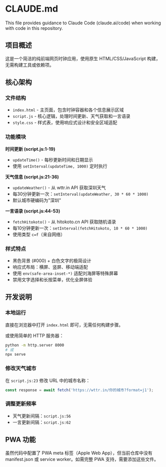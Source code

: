# CLAUDE.md

This file provides guidance to Claude Code (claude.ai/code) when working with code in this repository.

## 项目概述

这是一个简洁的纯前端网页时钟应用，使用原生 HTML/CSS/JavaScript 构建，无需构建工具或依赖项。

## 核心架构

### 文件结构
- `index.html` - 主页面，包含时钟容器和各个信息展示区域
- `script.js` - 核心逻辑，处理时间更新、天气获取和一言语录
- `style.css` - 样式表，使用响应式设计和安全区域适配

### 功能模块

**时间更新 (script.js:1-19)**
- `updateTime()` - 每秒更新时间和日期显示
- 使用 `setInterval(updateTime, 1000)` 定时执行

**天气信息 (script.js:21-36)**
- `updateWeather()` - 从 wttr.in API 获取深圳天气
- 每30分钟更新一次：`setInterval(updateWeather, 30 * 60 * 1000)`
- 默认城市硬编码为"深圳"

**一言语录 (script.js:44-53)**
- `fetchHitokoto()` - 从 hitokoto.cn API 获取随机语录
- 每10分钟更新一次：`setInterval(fetchHitokoto, 10 * 60 * 1000)`
- 使用类型 `c=f`（来自网络）

### 样式特点

- 黑色背景 (#000) + 白色文字的极简设计
- 响应式布局：横屏、竖屏、移动端适配
- 使用 `env(safe-area-inset-*)` 适配刘海屏等特殊屏幕
- 禁用文字选择和长按菜单，优化全屏体验

## 开发说明

### 本地运行
直接在浏览器中打开 `index.html` 即可，无需任何构建步骤。

或使用简单的 HTTP 服务器：
```bash
python -m http.server 8000
# 或
npx serve
```

### 修改天气城市
在 `script.js:23` 修改 URL 中的城市名称：
```javascript
const response = await fetch('https://wttr.in/你的城市?format=j1');
```

### 调整更新频率
- 天气更新间隔：`script.js:56`
- 一言更新间隔：`script.js:62`

## PWA 功能

虽然代码中配置了 PWA meta 标签（Apple Web App），但当前仓库中没有 manifest.json 或 service worker。如需完整 PWA 支持，需要添加这些文件。
